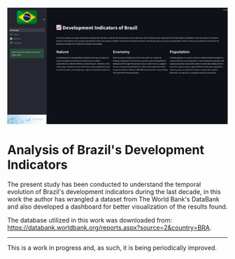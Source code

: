 ![Dashboard](Dashboard.png)

# Analysis of Brazil's Development Indicators

The present study has been conducted to understand the temporal evolution of Brazil's development indicators during the last decade, in this work the author has wrangled a dataset from The World Bank's DataBank and also developed a dashboard for better visualization of the results found.

The database utilized in this work was downloaded from:     
https://databank.worldbank.org/reports.aspx?source=2&country=BRA.

---

This is a work in progress and, as such, it is being periodically improved.
